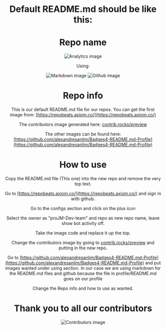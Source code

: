 <div align='center'>

# Default README.md should be like this:

# Repo name 
![Analytics image](https://repobeats.axiom.co/api/embed/eb3d3555fc9be81d55ecb6e54b78a57c544cf67a.svg "Analytics image")

Using:

![Markdown image](https://img.shields.io/badge/Markdown-000000?style=for-the-badge&logo=markdown&logoColor=white "Markdown")
![Github image](https://img.shields.io/badge/GitHub-100000?style=for-the-badge&logo=github&logoColor=white "Github")

# Repo info
This is our default README.md file for our repos. You can get the first image from:
[https://repobeats.axiom.co/](https://repobeats.axiom.co/)

The contributors image generated here: [contrib.rocks/preview](contrib.rocks/preview)

The other images can be found here: 
[https://github.com/alexandresanlim/Badges4-README.md-Profile](https://github.com/alexandresanlim/Badges4-README.md-Profile)

# How to use
Copy the README.md file (This one) into the new repo and remove the very top text.

Go to [https://repobeats.axiom.co/](https://repobeats.axiom.co/) and sign in with github.

Go to the configs section and click on the plus icon

Select the owner as "proJM-Dev-team" and repo as new repo name, leave show bot activity off.

Take the image code and replace it up the top.

Change the contributors image by going to [contrib.rocks/preview](contrib.rocks/preview) and putting in the new repo.

Go to [https://github.com/alexandresanlim/Badges4-README.md-Profile](https://github.com/alexandresanlim/Badges4-README.md-Profile) and put images wanted under using section. In our case we are using markdown for the README.md files and github because the file in profile/README.md goes on our profile

Change the Repo info and how to use as wanted.

# Thank you to all our contributors
![Contributors image](https://contrib.rocks/image?repo=proJM-Dev-team/.github "Contributors image")
